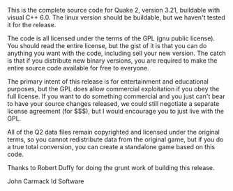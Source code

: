 This is the complete source code for Quake 2, version 3.21, buildable with visual C++ 6.0.  The linux version should be buildable, but we haven't tested it for the release.

The code is all licensed under the terms of the GPL (gnu public license). You should read the entire license, but the gist of it is that you can do anything you want with the code, including sell your new version.  The catch is that if you distribute new binary versions, you are required to make the entire source code available for free to everyone.

The primary intent of this release is for entertainment and educational purposes, but the GPL does allow commercial exploitation if you obey the full license.  If you want to do something commercial and you just can't bear to have your source changes released, we could still negotiate a separate license agreement (for $$$), but I would encourage you to just live with the GPL.

All of the Q2 data files remain copyrighted and licensed under the original terms, so you cannot redistribute data from the original game, but if you do a true total conversion, you can create a standalone game based on this code.

Thanks to Robert Duffy for doing the grunt work of building this release.

John Carmack
Id Software
